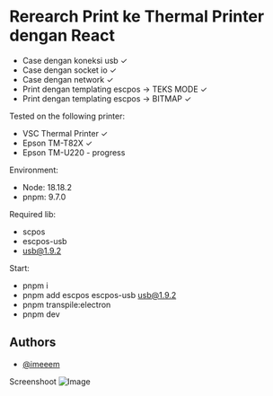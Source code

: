 # Rerearch Print ke Thermal Printer dengan React

- Case dengan koneksi usb ✓
- Case dengan socket io ✓
- Case dengan network ✓
- Print dengan templating escpos -> TEKS MODE ✓
- Print dengan templating escpos -> BITMAP ✓

Tested on the following printer:
- VSC Thermal Printer ✓
- Epson TM-T82X ✓
- Epson TM-U220 - progress

Environment:
- Node: 18.18.2
- pnpm: 9.7.0

Required lib:
- scpos
- escpos-usb
- usb@1.9.2

Start:
- pnpm i
- pnpm add escpos escpos-usb usb@1.9.2
- pnpm transpile:electron
- pnpm dev


## Authors

- [@imeeem](https://www.github.com/mamsul)

Screenshoot
![Image](https://github.com/user-attachments/assets/297ba9eb-0b19-4acd-b9b0-3223d58bc5eb)
